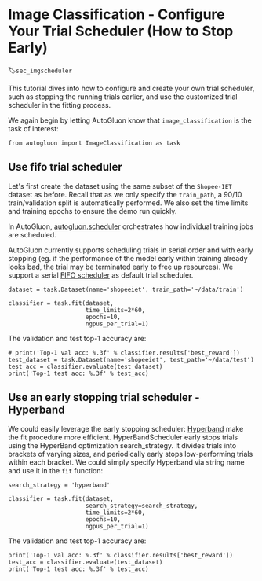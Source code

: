 # Image Classification - Configure Your Trial Scheduler (How to Stop Early)
:label:`sec_imgscheduler`

This tutorial dives into how to configure and create your own trial scheduler, such as stopping the running trials earlier, and use the customized trial scheduler in the fitting process.

We again begin by letting AutoGluon know that `image_classification` is the task of interest: 

```{.python .input}
from autogluon import ImageClassification as task
```

## Use fifo trial scheduler

Let's first create the dataset using the same subset of the `Shopee-IET` dataset as before.
Recall that as we only specify the `train_path`, a 90/10 train/validation split is automatically performed.
We also set the time limits and training epochs to ensure the demo run quickly.

In AutoGluon, [autogluon.scheduler](../api/autogluon.scheduler.html) orchestrates how individual training jobs are scheduled.

AutoGluon currently supports scheduling trials in serial order and with early stopping (eg. if the performance of the model early within training already looks bad, the trial may be terminated early to free up resources).
We support a serial [FIFO scheduler](../api/autogluon.scheduler.html#autogluon.scheduler.FIFO_Scheduler) as default trial scheduler.

```{.python .input}
dataset = task.Dataset(name='shopeeiet', train_path='~/data/train')

classifier = task.fit(dataset,
                      time_limits=2*60,
                      epochs=10,
                      ngpus_per_trial=1)
```

The validation and test top-1 accuracy are:

```{.python .input}
# print('Top-1 val acc: %.3f' % classifier.results['best_reward'])
test_dataset = task.Dataset(name='shopeeiet', test_path='~/data/test')
test_acc = classifier.evaluate(test_dataset)
print('Top-1 test acc: %.3f' % test_acc)
```

## Use an early stopping trial scheduler - Hyperband

We could easily leverage the early stopping scheduler: [Hyperband](../api/autogluon.scheduler.html#autogluon.scheduler.Hyperband) make the fit procedure more efficient.
HyperBandScheduler early stops trials using the HyperBand optimization search_strategy. It divides trials into brackets of varying sizes, and periodically early stops low-performing trials within each bracket.
We could simply specify Hyperband via string name and use it in the `fit` function:

```{.python .input}
search_strategy = 'hyperband'

classifier = task.fit(dataset,
                      search_strategy=search_strategy,
                      time_limits=2*60,
                      epochs=10,
                      ngpus_per_trial=1)
```

The validation and test top-1 accuracy are:

```{.python .input}
print('Top-1 val acc: %.3f' % classifier.results['best_reward'])
test_acc = classifier.evaluate(test_dataset)
print('Top-1 test acc: %.3f' % test_acc)
```
